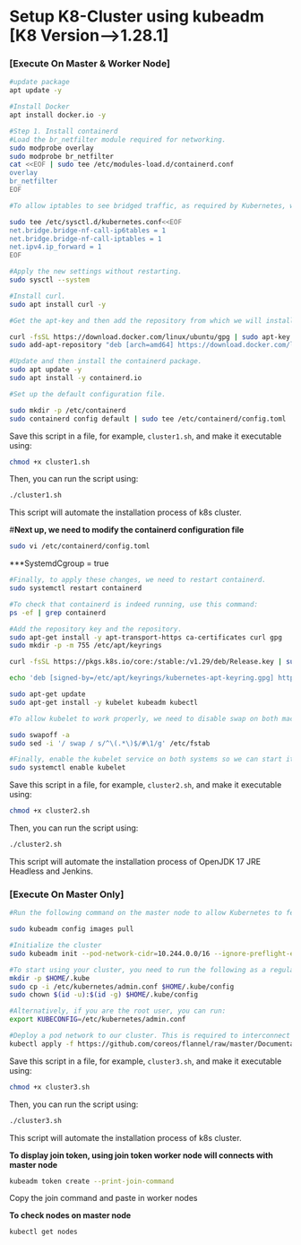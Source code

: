 #  Setup K8-Cluster using kubeadm [K8 Version-->1.28.1]

### [Execute On Master & Worker Node]


```bash
#update package
apt update -y

#Install Docker
apt install docker.io -y

#Step 1. Install containerd 
#Load the br_netfilter module required for networking.
sudo modprobe overlay
sudo modprobe br_netfilter
cat <<EOF | sudo tee /etc/modules-load.d/containerd.conf
overlay
br_netfilter
EOF

#To allow iptables to see bridged traffic, as required by Kubernetes, we need to set the values of certain fields to 1.

sudo tee /etc/sysctl.d/kubernetes.conf<<EOF
net.bridge.bridge-nf-call-ip6tables = 1
net.bridge.bridge-nf-call-iptables = 1
net.ipv4.ip_forward = 1
EOF

#Apply the new settings without restarting.
sudo sysctl --system

#Install curl.
sudo apt install curl -y

#Get the apt-key and then add the repository from which we will install containerd.

curl -fsSL https://download.docker.com/linux/ubuntu/gpg | sudo apt-key add -
sudo add-apt-repository "deb [arch=amd64] https://download.docker.com/linux/ubuntu $(lsb_release -cs) stable"

#Update and then install the containerd package.
sudo apt update -y 
sudo apt install -y containerd.io

#Set up the default configuration file.

sudo mkdir -p /etc/containerd
sudo containerd config default | sudo tee /etc/containerd/config.toml

```
Save this script in a file, for example, `cluster1.sh`, and make it executable using:
```bash
chmod +x cluster1.sh
```
Then, you can run the script using:
```bash
./cluster1.sh
```
This script will automate the installation process of k8s cluster.

#**Next up, we need to modify the containerd configuration file**
```bash
sudo vi /etc/containerd/config.toml
```
***SystemdCgroup = true
```bash
#Finally, to apply these changes, we need to restart containerd.
sudo systemctl restart containerd

#To check that containerd is indeed running, use this command:
ps -ef | grep containerd

#Add the repository key and the repository.
sudo apt-get install -y apt-transport-https ca-certificates curl gpg
sudo mkdir -p -m 755 /etc/apt/keyrings

curl -fsSL https://pkgs.k8s.io/core:/stable:/v1.29/deb/Release.key | sudo gpg --dearmor -o /etc/apt/keyrings/kubernetes-apt-keyring.gpg

echo 'deb [signed-by=/etc/apt/keyrings/kubernetes-apt-keyring.gpg] https://pkgs.k8s.io/core:/stable:/v1.29/deb/ /' | sudo tee /etc/apt/sources.list.d/kubernetes.list

sudo apt-get update
sudo apt-get install -y kubelet kubeadm kubectl

#To allow kubelet to work properly, we need to disable swap on both machines.

sudo swapoff -a
sudo sed -i '/ swap / s/^\(.*\)$/#\1/g' /etc/fstab

#Finally, enable the kubelet service on both systems so we can start it.
sudo systemctl enable kubelet
```
Save this script in a file, for example, `cluster2.sh`, and make it executable using:
```bash
chmod +x cluster2.sh
```
Then, you can run the script using:
```bash
./cluster2.sh
```
This script will automate the installation process of OpenJDK 17 JRE Headless and Jenkins.

### [Execute On Master Only]

```bash
#Run the following command on the master node to allow Kubernetes to fetch the required images before cluster initialization:

sudo kubeadm config images pull

#Initialize the cluster
sudo kubeadm init --pod-network-cidr=10.244.0.0/16 --ignore-preflight-errors=NumCPU --ignore-preflight-errors=Mem

#To start using your cluster, you need to run the following as a regular user:
mkdir -p $HOME/.kube
sudo cp -i /etc/kubernetes/admin.conf $HOME/.kube/config
sudo chown $(id -u):$(id -g) $HOME/.kube/config

#Alternatively, if you are the root user, you can run:
export KUBECONFIG=/etc/kubernetes/admin.conf

#Deploy a pod network to our cluster. This is required to interconnect the different Kubernetes components.
kubectl apply -f https://github.com/coreos/flannel/raw/master/Documentation/kube-flannel.yml

```
Save this script in a file, for example, `cluster3.sh`, and make it executable using:
```bash
chmod +x cluster3.sh
```
Then, you can run the script using:
```bash
./cluster3.sh
```
This script will automate the installation process of k8s cluster.

****To display join token, using join token worker node will connects with master node****
```bash
kubeadm token create --print-join-command
```
Copy the join command and paste in worker nodes 

**To check nodes on master node**
```bash
kubectl get nodes
```









